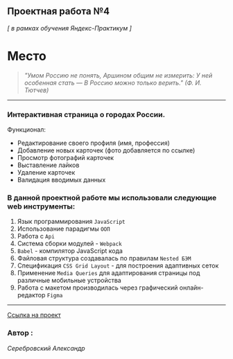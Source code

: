 ## Проектная работа №4
*[ в рамках обучения Яндекс-Практикум ]* 


# Место

> *"Умом Россию не понять,*
> *Аршином общим не измерить:*
> *У ней особенная стать —*
> *В Россию можно только верить."*
> *(Ф. И. Тютчев)*

---
### Интерактивная страница о городах России. 

Функционал:
* Редактирование своего профиля (имя, профессия)
* Добавление новых карточек (фото добавляется по ссылке)
* Просмотр фотографий карточек
* Выставление лайков
* Удаление карточек
* Валидация вводимых данных

### В данной проектной работе мы использовали следующие web инструменты:
1.  Язык программирования `JavaScript`
2.  Использование парадигмы `ООП`
3.  Работа с `Api`
4.  Cистема сборки модулей - `Webpack`
5.  `Babel` - компилятор JavaScript кода
6.  Файловая структура создавалась по правилам `Nested БЭМ`
7.  Спецификация `CSS Grid Layout` - для построения адаптивных сеток
8.  Применение `Media Queries` для адаптирования страницы под различные мобильные устройства
9.  Работа с макетом производилась через графический онлайн-редактор `Figma`

---

[Ссылка на проект](https://serebrovskiy.github.io/mesto)

 ### Автор :
 *Серебровский Александр*





